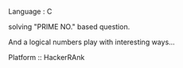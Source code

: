 Language : C

solving "PRIME NO." based question.

And a logical numbers play with interesting ways...

Platform :: HackerRAnk
